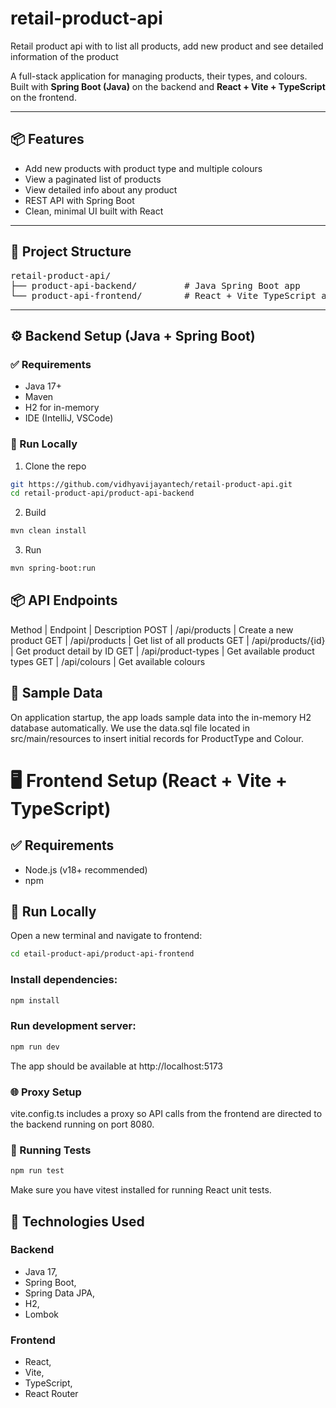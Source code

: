 # retail-product-api
Retail product api with to list all products, add new product and see detailed information of the product

A full-stack application for managing products, their types, and colours. Built with **Spring Boot (Java)** on the backend and **React + Vite + TypeScript** on the frontend.

---

## 📦 Features

- Add new products with product type and multiple colours
- View a paginated list of products
- View detailed info about any product
- REST API with Spring Boot
- Clean, minimal UI built with React

---

## 📁 Project Structure
<pre lang="markdown">
retail-product-api/
├── product-api-backend/         # Java Spring Boot app
└── product-api-frontend/        # React + Vite TypeScript app
</pre>


---

## ⚙️ Backend Setup (Java + Spring Boot)

### ✅ Requirements

- Java 17+
- Maven
- H2 for in-memory
- IDE (IntelliJ, VSCode)

### 🔌 Run Locally

1. Clone the repo

```bash
git https://github.com/vidhyavijayantech/retail-product-api.git
cd retail-product-api/product-api-backend
```

2. Build 
```bash
mvn clean install
```

3. Run
```bash
mvn spring-boot:run
```

## 📦 API Endpoints

Method | Endpoint           | Description
POST   | /api/products      | Create a new product
GET    | /api/products      | Get list of all products
GET    | /api/products/{id} | Get product detail by ID
GET    | /api/product-types | Get available product types
GET    | /api/colours       | Get available colours


## 🧪 Sample Data
On application startup, the app loads sample data into the in-memory H2 database automatically.
We use the data.sql file located in src/main/resources to insert initial records for ProductType and Colour.

# 🖥️ Frontend Setup (React + Vite + TypeScript)
## ✅ Requirements
- Node.js (v18+ recommended)
- npm 

## 🔌 Run Locally

Open a new terminal and navigate to frontend:
```bash
cd etail-product-api/product-api-frontend
```

### Install dependencies:

```bash
npm install
```

### Run development server:

```bash
npm run dev
```

The app should be available at http://localhost:5173

### 🌐 Proxy Setup
vite.config.ts includes a proxy so API calls from the frontend are directed to the backend running on port 8080.

### 🧪 Running Tests
```bash
npm run test
```

Make sure you have vitest installed for running React unit tests.

## 🧰 Technologies Used

### Backend
- Java 17,
- Spring Boot,
- Spring Data JPA,
- H2,
- Lombok

### Frontend
- React,
- Vite,
- TypeScript,
- React Router






